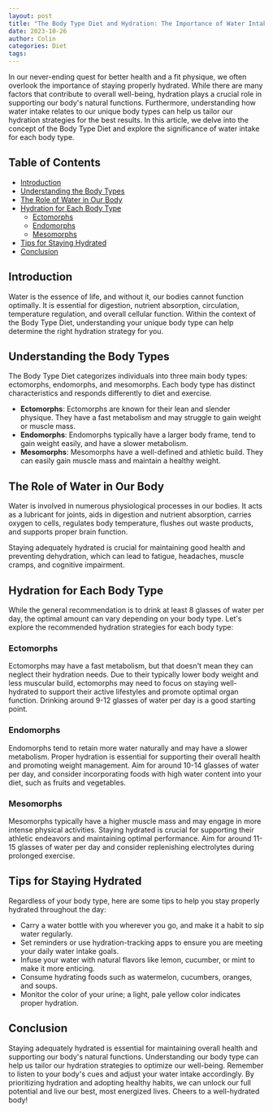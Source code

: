 ```yaml
---
layout: post
title: "The Body Type Diet and Hydration: The Importance of Water Intake"
date: 2023-10-26
author: Colin
categories: Diet
tags: 
---
```


In our never-ending quest for better health and a fit physique, we often overlook the importance of staying properly hydrated. While there are many factors that contribute to overall well-being, hydration plays a crucial role in supporting our body's natural functions. Furthermore, understanding how water intake relates to our unique body types can help us tailor our hydration strategies for the best results. In this article, we delve into the concept of the Body Type Diet and explore the significance of water intake for each body type.

## Table of Contents

- [Introduction](#introduction)
- [Understanding the Body Types](#understanding-the-body-types)
- [The Role of Water in Our Body](#the-role-of-water-in-our-body)
- [Hydration for Each Body Type](#hydration-for-each-body-type)
  - [Ectomorphs](#ectomorphs)
  - [Endomorphs](#endomorphs)
  - [Mesomorphs](#mesomorphs)
- [Tips for Staying Hydrated](#tips-for-staying-hydrated)
- [Conclusion](#conclusion)

## Introduction<a name="introduction"></a>

Water is the essence of life, and without it, our bodies cannot function optimally. It is essential for digestion, nutrient absorption, circulation, temperature regulation, and overall cellular function. Within the context of the Body Type Diet, understanding your unique body type can help determine the right hydration strategy for you.

## Understanding the Body Types<a name="understanding-the-body-types"></a>

The Body Type Diet categorizes individuals into three main body types: ectomorphs, endomorphs, and mesomorphs. Each body type has distinct characteristics and responds differently to diet and exercise.

- **Ectomorphs**: Ectomorphs are known for their lean and slender physique. They have a fast metabolism and may struggle to gain weight or muscle mass.
- **Endomorphs**: Endomorphs typically have a larger body frame, tend to gain weight easily, and have a slower metabolism.
- **Mesomorphs**: Mesomorphs have a well-defined and athletic build. They can easily gain muscle mass and maintain a healthy weight.

## The Role of Water in Our Body<a name="the-role-of-water-in-our-body"></a>

Water is involved in numerous physiological processes in our bodies. It acts as a lubricant for joints, aids in digestion and nutrient absorption, carries oxygen to cells, regulates body temperature, flushes out waste products, and supports proper brain function.

Staying adequately hydrated is crucial for maintaining good health and preventing dehydration, which can lead to fatigue, headaches, muscle cramps, and cognitive impairment.

## Hydration for Each Body Type<a name="hydration-for-each-body-type"></a>

While the general recommendation is to drink at least 8 glasses of water per day, the optimal amount can vary depending on your body type. Let's explore the recommended hydration strategies for each body type:

### Ectomorphs<a name="ectomorphs"></a>

Ectomorphs may have a fast metabolism, but that doesn't mean they can neglect their hydration needs. Due to their typically lower body weight and less muscular build, ectomorphs may need to focus on staying well-hydrated to support their active lifestyles and promote optimal organ function. Drinking around 9-12 glasses of water per day is a good starting point.

### Endomorphs<a name="endomorphs"></a>

Endomorphs tend to retain more water naturally and may have a slower metabolism. Proper hydration is essential for supporting their overall health and promoting weight management. Aim for around 10-14 glasses of water per day, and consider incorporating foods with high water content into your diet, such as fruits and vegetables.

### Mesomorphs<a name="mesomorphs"></a>

Mesomorphs typically have a higher muscle mass and may engage in more intense physical activities. Staying hydrated is crucial for supporting their athletic endeavors and maintaining optimal performance. Aim for around 11-15 glasses of water per day and consider replenishing electrolytes during prolonged exercise.

## Tips for Staying Hydrated<a name="tips-for-staying-hydrated"></a>

Regardless of your body type, here are some tips to help you stay properly hydrated throughout the day:

- Carry a water bottle with you wherever you go, and make it a habit to sip water regularly.
- Set reminders or use hydration-tracking apps to ensure you are meeting your daily water intake goals.
- Infuse your water with natural flavors like lemon, cucumber, or mint to make it more enticing.
- Consume hydrating foods such as watermelon, cucumbers, oranges, and soups.
- Monitor the color of your urine; a light, pale yellow color indicates proper hydration.

## Conclusion<a name="conclusion"></a>

Staying adequately hydrated is essential for maintaining overall health and supporting our body's natural functions. Understanding our body type can help us tailor our hydration strategies to optimize our well-being. Remember to listen to your body's cues and adjust your water intake accordingly. By prioritizing hydration and adopting healthy habits, we can unlock our full potential and live our best, most energized lives. Cheers to a well-hydrated body!